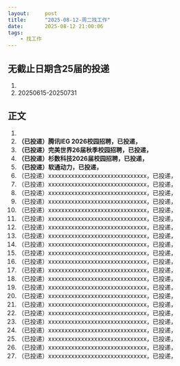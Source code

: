 ```yaml
---
layout:     post
title:      "2025-08-12-周二找工作"
date:       2025-08-12 21:00:06
tags:
    - 找工作
---
```


## 无截止日期含25届的投递

1. 
1. 20250615-20250731








## 正文

1. 
1. **（已投递）腾讯IEG 2026校园招聘，已投递，**
1. **（已投递）完美世界26届秋季校园招聘，已投递，**
1. **（已投递）杉数科技2026届校园招聘，已投递，**
1. **（已投递）软通动力，已投递，**
1. （已投递）xxxxxxxxxxxxxxxxxxxxxxxxxxxxxx，已投递，
1. （已投递）xxxxxxxxxxxxxxxxxxxxxxxxxxxxxx，已投递，
1. （已投递）xxxxxxxxxxxxxxxxxxxxxxxxxxxxxx，已投递，
1. （已投递）xxxxxxxxxxxxxxxxxxxxxxxxxxxxxx，已投递，
1. （已投递）xxxxxxxxxxxxxxxxxxxxxxxxxxxxxx，已投递，
1. （已投递）xxxxxxxxxxxxxxxxxxxxxxxxxxxxxx，已投递，
1. （已投递）xxxxxxxxxxxxxxxxxxxxxxxxxxxxxx，已投递，
1. （已投递）xxxxxxxxxxxxxxxxxxxxxxxxxxxxxx，已投递，
1. （已投递）xxxxxxxxxxxxxxxxxxxxxxxxxxxxxx，已投递，
1. （已投递）xxxxxxxxxxxxxxxxxxxxxxxxxxxxxx，已投递，
1. （已投递）xxxxxxxxxxxxxxxxxxxxxxxxxxxxxx，已投递，
1. （已投递）xxxxxxxxxxxxxxxxxxxxxxxxxxxxxx，已投递，
1. （已投递）xxxxxxxxxxxxxxxxxxxxxxxxxxxxxx，已投递，
1. （已投递）xxxxxxxxxxxxxxxxxxxxxxxxxxxxxx，已投递，
1. （已投递）xxxxxxxxxxxxxxxxxxxxxxxxxxxxxx，已投递，
1. （已投递）xxxxxxxxxxxxxxxxxxxxxxxxxxxxxx，已投递，
1. （已投递）xxxxxxxxxxxxxxxxxxxxxxxxxxxxxx，已投递，
1. （已投递）xxxxxxxxxxxxxxxxxxxxxxxxxxxxxx，已投递，
1. （已投递）xxxxxxxxxxxxxxxxxxxxxxxxxxxxxx，已投递，
1. （已投递）xxxxxxxxxxxxxxxxxxxxxxxxxxxxxx，已投递，
1. （已投递）xxxxxxxxxxxxxxxxxxxxxxxxxxxxxx，已投递，
1. （已投递）xxxxxxxxxxxxxxxxxxxxxxxxxxxxxx，已投递，











